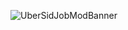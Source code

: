 ![UberSidJobModBanner](https://github.com/user-attachments/assets/4c70d3e9-6908-458f-82fc-27eb5d6f5f01)
